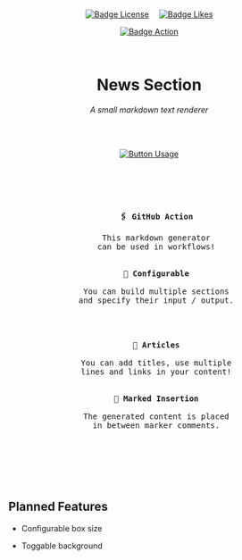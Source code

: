 
<br>

<div align = center>


[![Badge License]][License]   
[![Badge Likes]][#]

[![Badge Action]][Action]

<br>

# News Section

*A small markdown text renderer*


<br>
<br>

[![Button Usage]][Usage]

</div>

<br>
<br>

<!---------------------------------- 🗞 News ---------------------------------->
 
<pre align = center>
 
<kbd align = left> <br>   <b>🖇 GitHub Action</b><br>   <br>   This markdown generator<br>   can be used in workflows!<br>   <br>                                                                                </kbd>     <kbd align = left> <br>   <b>📝 Configurable</b><br>   <br>   You can build multiple sections<br>   and specify their input / output.<br>   <br>                                                                                </kbd><br><br><kbd align = left> <br>   <b>📰 Articles</b><br>   <br>   You can add titles, use multiple<br>   lines and links in your content!<br>   <br>                                                                                </kbd>     <kbd align = left> <br>   <b>📍 Marked Insertion</b><br>   <br>   The generated content is placed<br>   in between marker comments.<br>   <br>                                                                                </kbd>
 
</pre>
 
<!---------------------------------- 🗞 News ---------------------------------->

<br>
<br>

## Planned Features

-   Configurable box size

-   Toggable background


<!---------------------------------------------------------------------------->

[License]: LICENSE
[#]: #

[Action]: https://github.com/marketplace/actions/news-section
[Usage]: https://github.com/MarkedDown/News/tree/main/Documentation/Usage.md


<!---------------------------------[ Badges ]---------------------------------->

[Badge License]: https://img.shields.io/badge/License-AGPL3-015d93.svg?style=for-the-badge&labelColor=blue
[Badge Action]: https://img.shields.io/badge/Action-News--Section-28a745.svg?style=for-the-badge&labelColor=28a745&color=228d39&logoColor=white&logo=GitHubActions
[Badge Likes]: https://img.shields.io/github/stars/MarkedDown/News?style=for-the-badge&labelColor=d0ab23&color=b0901e&logoColor=white&logo=Trustpilot


<!---------------------------------[ Buttons ]--------------------------------->

[Button Usage]: https://img.shields.io/badge/Usage-007ec6?style=for-the-badge&logoColor=white&logo=GitBook
